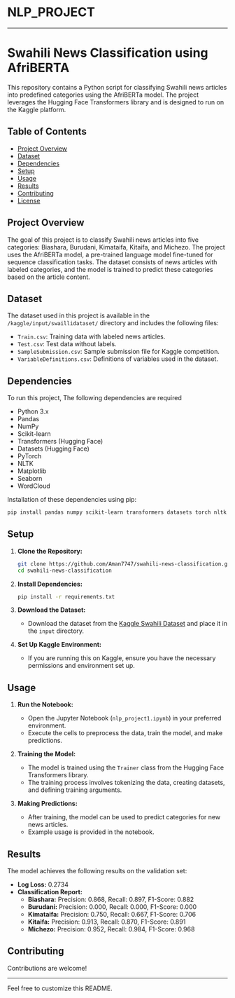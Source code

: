 # NLP_PROJECT
---

# Swahili News Classification using AfriBERTA

This repository contains a Python script for classifying Swahili news articles into predefined categories using the AfriBERTa model. The project leverages the Hugging Face Transformers library and is designed to run on the Kaggle platform.

## Table of Contents
- [Project Overview](#project-overview)
- [Dataset](#dataset)
- [Dependencies](#dependencies)
- [Setup](#setup)
- [Usage](#usage)
- [Results](#results)
- [Contributing](#contributing)
- [License](#license)

## Project Overview
The goal of this project is to classify Swahili news articles into five categories: Biashara, Burudani, Kimataifa, Kitaifa, and Michezo. The project uses the AfriBERTa model, a pre-trained language model fine-tuned for sequence classification tasks. The dataset consists of news articles with labeled categories, and the model is trained to predict these categories based on the article content.

## Dataset
The dataset used in this project is available in the `/kaggle/input/swaillidataset/` directory and includes the following files:
- `Train.csv`: Training data with labeled news articles.
- `Test.csv`: Test data without labels.
- `SampleSubmission.csv`: Sample submission file for Kaggle competition.
- `VariableDefinitions.csv`: Definitions of variables used in the dataset.

## Dependencies
To run this project, The following dependencies are required
- Python 3.x
- Pandas
- NumPy
- Scikit-learn
- Transformers (Hugging Face)
- Datasets (Hugging Face)
- PyTorch
- NLTK
- Matplotlib
- Seaborn
- WordCloud

Installation of these dependencies using pip:
```bash
pip install pandas numpy scikit-learn transformers datasets torch nltk matplotlib seaborn wordcloud
```

## Setup
1. **Clone the Repository:**
   ```bash
   git clone https://github.com/Aman7747/swahili-news-classification.git
   cd swahili-news-classification
   ```

2. **Install Dependencies:**
   ```bash
   pip install -r requirements.txt
   ```

3. **Download the Dataset:**
   - Download the dataset from the [Kaggle Swahili Dataset](https://www.kaggle.com/datasets/yourdatasetlink) and place it in the `input` directory.

4. **Set Up Kaggle Environment:**
   - If you are running this on Kaggle, ensure you have the necessary permissions and environment set up.

## Usage
1. **Run the Notebook:**
   - Open the Jupyter Notebook (`nlp_project1.ipynb`) in your preferred environment.
   - Execute the cells to preprocess the data, train the model, and make predictions.

2. **Training the Model:**
   - The model is trained using the `Trainer` class from the Hugging Face Transformers library.
   - The training process involves tokenizing the data, creating datasets, and defining training arguments.

3. **Making Predictions:**
   - After training, the model can be used to predict categories for new news articles.
   - Example usage is provided in the notebook.

## Results
The model achieves the following results on the validation set:
- **Log Loss:** 0.2734
- **Classification Report:**
  - **Biashara:** Precision: 0.868, Recall: 0.897, F1-Score: 0.882
  - **Burudani:** Precision: 0.000, Recall: 0.000, F1-Score: 0.000
  - **Kimataifa:** Precision: 0.750, Recall: 0.667, F1-Score: 0.706
  - **Kitaifa:** Precision: 0.913, Recall: 0.870, F1-Score: 0.891
  - **Michezo:** Precision: 0.952, Recall: 0.984, F1-Score: 0.968

## Contributing
Contributions are welcome!

---
Feel free to customize this README.
